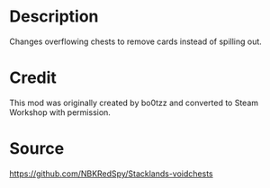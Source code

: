 # Description

Changes overflowing chests to remove cards instead of spilling out.

# Credit
This mod was originally created by bo0tzz and converted to Steam Workshop with permission.

# Source
https://github.com/NBKRedSpy/Stacklands-voidchests
